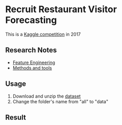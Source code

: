 # Recruit Restaurant Visitor Forecasting
This is a [Kaggle competition](https://www.kaggle.com/c/recruit-restaurant-visitor-forecasting "Kaggle") in 2017

## Research Notes
- [Feature Engineering](https://hackmd.io/s/HJVz17xA7)
- [Methods and tools](https://hackmd.io/s/rJgju2JAm)

## Usage
1. Download and unzip the [dataset](https://www.kaggle.com/c/recruit-restaurant-visitor-forecasting/data)
2. Change the folder's name from "all" to "data"

## Result
